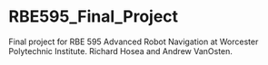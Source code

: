 # RBE595_Final_Project
Final project for RBE 595 Advanced Robot Navigation at Worcester Polytechnic Institute. Richard Hosea and Andrew VanOsten.
